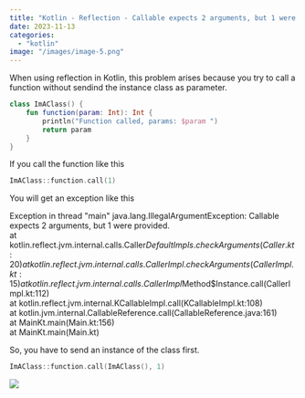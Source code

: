 ```yaml
---
title: "Kotlin - Reflection - Callable expects 2 arguments, but 1 were provided."
date: 2023-11-13
categories: 
  - "kotlin"
image: "/images/image-5.png"
---
```


When using reflection in Kotlin, this problem arises because you try to call a function without sendind the instance class as parameter.

```kotlin
class ImAClass() {
    fun function(param: Int): Int {
        println("Function called, params: $param ")
        return param
    }
}
```

If you call the function like this

```kotlin
ImAClass::function.call(1)
```

You will get an exception like this

Exception in thread "main" java.lang.IllegalArgumentException: Callable expects 2 arguments, but 1 were provided.  
at kotlin.reflect.jvm.internal.calls.Caller$DefaultImpls.checkArguments(Caller.kt:20)  
at kotlin.reflect.jvm.internal.calls.CallerImpl.checkArguments(CallerImpl.kt:15)  
at kotlin.reflect.jvm.internal.calls.CallerImpl$Method$Instance.call(CallerImpl.kt:112)  
at kotlin.reflect.jvm.internal.KCallableImpl.call(KCallableImpl.kt:108)  
at kotlin.jvm.internal.CallableReference.call(CallableReference.java:161)  
at MainKt.main(Main.kt:156)  
at MainKt.main(Main.kt)

So, you have to send an instance of the class first.

```kotlin
ImAClass::function.call(ImAClass(), 1)
```

![](/images/image-5.png)
